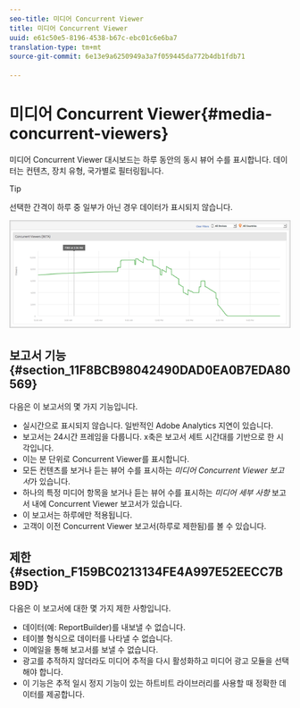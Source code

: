 ```yaml
---
seo-title: 미디어 Concurrent Viewer
title: 미디어 Concurrent Viewer
uuid: e61c50e5-8196-4538-b67c-ebc01c6e6ba7
translation-type: tm+mt
source-git-commit: 6e13e9a6250949a3a7f059445da772b4db1fdb71

---
```



# 미디어 Concurrent Viewer{#media-concurrent-viewers}

미디어 Concurrent Viewer 대시보드는 하루 동안의 동시 뷰어 수를 표시합니다. 데이터는 컨텐츠, 장치 유형, 국가별로 필터링됩니다.

>[!TIP]
>
>선택한 간격이 하루 중 일부가 아닌 경우 데이터가 표시되지 않습니다.

![](assets/video-concurrent-viewers.png)

## 보고서 기능 {#section_11F8BCB98042490DAD0EA0B7EDA80569}

다음은 이 보고서의 몇 가지 기능입니다.

* 실시간으로 표시되지 않습니다. 일반적인 Adobe Analytics 지연이 있습니다.
* 보고서는 24시간 프레임을 다룹니다. x축은 보고서 세트 시간대를 기반으로 한 시각입니다.
* 이는 분 단위로 Concurrent Viewer를 표시합니다.
* 모든 컨텐츠를 보거나 듣는 뷰어 수를 표시하는 *미디어 Concurrent Viewer 보고서*&#x200B;가 있습니다.
* 하나의 특정 미디어 항목을 보거나 듣는 뷰어 수를 표시하는 *미디어 세부 사항* 보고서 내에 Concurrent Viewer 보고서가 있습니다.
* 이 보고서는 하루에만 적용됩니다.
* 고객이 이전 Concurrent Viewer 보고서(하루로 제한됨)를 볼 수 있습니다.

## 제한 {#section_F159BC0213134FE4A997E52EECC7BB9D}

다음은 이 보고서에 대한 몇 가지 제한 사항입니다.

* 데이터(예: ReportBuilder)를 내보낼 수 없습니다.
* 테이블 형식으로 데이터를 나타낼 수 없습니다.
* 이메일을 통해 보고서를 보낼 수 없습니다.
* 광고를 추적하지 않더라도 미디어 추적을 다시 활성화하고 미디어 광고 모듈을 선택해야 합니다.
* 이 기능은 추적 일시 정지 기능이 있는 하트비트 라이브러리를 사용할 때 정확한 데이터를 제공합니다.

